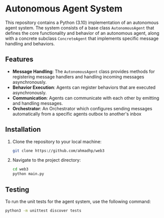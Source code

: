 # Autonomous Agent System

This repository contains a Python (3.10) implementation of an autonomous agent system. The system consists of a base class `AutonomousAgent` that defines the core functionality and behavior of an autonomous agent, along with a concrete subclass `ConcreteAgent` that implements specific message handling and behaviors.

## Features

- **Message Handling**: The `AutonomousAgent` class provides methods for registering message handlers and handling incoming messages asynchronously.
- **Behavior Execution**: Agents can register behaviors that are executed asynchronously.
- **Communication**: Agents can communicate with each other by emitting and handling messages.
- **Orchestrator**: An Orchestrator which configures sending messages automatically from a specific agents outbox to another's inbox

## Installation

1. Clone the repository to your local machine:
    ```bash
    git clone https://github.com/ahmadhp/web3
    ```

2. Navigate to the project directory:
    ```bash
    cd web3
   python main.py
    ```


## Testing

To run the unit tests for the agent system, use the following command:
```bash
python3 -m unittest discover tests
